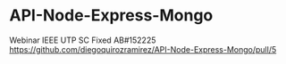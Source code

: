 # API-Node-Express-Mongo
Webinar IEEE UTP SC
Fixed AB#152225
https://github.com/diegoquirozramirez/API-Node-Express-Mongo/pull/5
